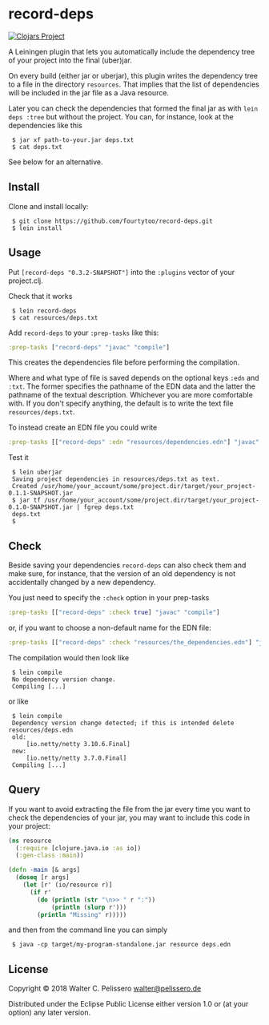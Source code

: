 # record-deps

[![Clojars Project](https://img.shields.io/clojars/v/fourtytoo/record-deps.svg)](https://clojars.org/fourtytoo/record-deps)

A Leiningen plugin that lets you automatically include the dependency
tree of your project into the final (uber)jar.

On every build (either jar or uberjar), this plugin writes the
dependency tree to a file in the directory `resources`.  That implies
that the list of dependencies will be included in the jar file as a
Java resource.

Later you can check the dependencies that formed the final jar as with
`lein deps :tree` but without the project.  You can, for instance,
look at the dependencies like this

```console
 $ jar xf path-to-your.jar deps.txt
 $ cat deps.txt
```

See below for an alternative.


## Install

Clone and install locally:

```console
 $ git clone https://github.com/fourtytoo/record-deps.git
 $ lein install
```


## Usage

Put `[record-deps "0.3.2-SNAPSHOT"]` into the `:plugins` vector of
your project.clj.

Check that it works

```console
 $ lein record-deps
 $ cat resources/deps.txt
```

Add `record-deps` to your `:prep-tasks` like this:

```clojure
:prep-tasks ["record-deps" "javac" "compile"]
```

This creates the dependencies file before performing the compilation.

Where and what type of file is saved depends on the optional keys
`:edn` and `:txt`.  The former specifies the pathname of the EDN data
and the latter the pathname of the textual description.  Whichever you
are more comfortable with.  If you don't specify anything, the default
is to write the text file `resources/deps.txt`.

To instead create an EDN file you could write

```clojure
:prep-tasks [["record-deps" :edn "resources/dependencies.edn"] "javac" "compile"]
```

Test it

```console
 $ lein uberjar
 Saving project dependencies in resources/deps.txt as text.
 Created /usr/home/your_account/some/project.dir/target/your_project-0.1.1-SNAPSHOT.jar
 $ jar tf /usr/home/your_account/some/project.dir/target/your_project-0.1.0-SNAPSHOT.jar | fgrep deps.txt
 deps.txt
 $
```


## Check

Beside saving your dependencies `record-deps` can also check them and
make sure, for instance, that the version of an old dependency is not
accidentally changed by a new dependency.

You just need to specify the `:check` option in your prep-tasks

```clojure
:prep-tasks [["record-deps" :check true] "javac" "compile"]
```

or, if you want to choose a non-default name for the EDN file:

```clojure
:prep-tasks [["record-deps" :check "resources/the_dependencies.edn"] "javac" "compile"]
```

The compilation would then look like

```console
 $ lein compile
 No dependency version change.
 Compiling [...]
```

or like

```console
 $ lein compile
 Dependency version change detected; if this is intended delete resources/deps.edn
 old:
     [io.netty/netty 3.10.6.Final]
 new:
     [io.netty/netty 3.7.0.Final]
 Compiling [...]
```


## Query

If you want to avoid extracting the file from the jar every time you
want to check the dependencies of your jar, you may want to include
this code in your project:

```clojure
(ns resource
  (:require [clojure.java.io :as io])
  (:gen-class :main))

(defn -main [& args]
  (doseq [r args]
    (let [r' (io/resource r)]
      (if r'
        (do (println (str "\n>> " r ":"))
            (println (slurp r')))
        (println "Missing" r)))))
```

and then from the command line you can simply

```console
 $ java -cp target/my-program-standalone.jar resource deps.edn
```

## License

Copyright © 2018 Walter C. Pelissero <walter@pelissero.de>

Distributed under the Eclipse Public License either version 1.0 or (at
your option) any later version.
